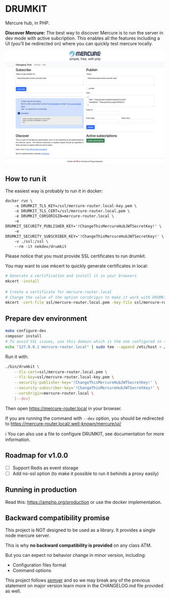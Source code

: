 DRUMKIT
=======

Mercure hub, in PHP.

**Discover Mercure:** The best way to discover Mercure is to run the server in dev mode with active subcription. This
enables all the features including a UI (you'll be redirected on) where you can quickly test mercure locally.

![](docs/screenshot.jpeg)

How to run it
-------------

The easiest way is probably to run it in docker:

```
docker run \
    -e DRUMKIT_TLS_KEY=/ssl/mercure-router.local-key.pem \
    -e DRUMKIT_TLS_CERT=/ssl/mercure-router.local.pem \
    -e DRUMKIT_CORSORIGIN=mercure-router.local \
    -e DRUMKIT_SECURITY_PUBLISHER_KEY='!ChangeThisMercureHubJWTSecretKey!' \
    -e DRUMKIT_SECURITY_SUBSCRIBER_KEY='!ChangeThisMercureHubJWTSecretKey!' \
    -v ./ssl:/ssl \
    --rm -it nekdev/drumkit
```

Please notice that you must provide SSL certificates to run drumkit.

You may want to use mkcert to quickly generate certificates in local:

```bash
# Generate a certification and install it in your browsers
mkcert -install

# Create a certificate for mercure-router.local
# Change the value of the option corsOrigin to make it work with DRUMKIT
mkcert -cert-file ssl/mercure-router.local.pem -key-file ssl/mercure-router.local-key.pem "mercure-router.local"
```

Prepare dev environment
-----------------------

```bash
make configure-dev
composer install
# To avoid SSL issues, use this domain which is the one configured in the makefile
echo "127.0.0.1	mercure-router.local" | sudo tee --append /etc/host > /dev/null
```

Run it with:

```bash
./bin/drumkit \
    --tls-cert=ssl/mercure-router.local.pem \
    --tls-key=ssl/mercure-router.local-key.pem \
    --security-publisher-key='!ChangeThisMercureHubJWTSecretKey!' \
    --security-subscriber-key='!ChangeThisMercureHubJWTSecretKey!' \
    --corsOrigin=mercure-router.local \
    [--dev]
```

Then open https://mercure-router.local in your browser.

If you are running the command with `--dev` option, you should be redirected to
https://mercure-router.local/.well-known/mercure/ui/

:information_source: You can also use a file to configure DRUMKIT, see documentation for more information.

Roadmap for v1.0.0
------------------

- [ ] Support Redis as event storage
- [ ] Add no-ssl option (to make it possible to run it behinds a proxy easily)

Running in production
---------------------

Read this: https://amphp.org/production or use the docker implementation.

Backward compatibility promise
------------------------------

This project is NOT designed to be used as a library. It provides a single node mercure server.

This is why **no backward compatibility is provided** on any class ATM.

But you can expect no behavior change in minor version, including:
- Configuration files format
- Command options

This project follows [semver](https://semver.org/) and so we may break any of the previous statement on major version
learn more in the CHANGELOG.md file provided as well.
